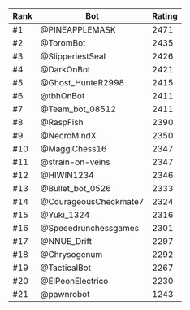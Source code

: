 Rank|Bot|Rating
---|---|---
#1|@PINEAPPLEMASK|2471
#2|@ToromBot|2435
#3|@SlipperiestSeal|2426
#4|@DarkOnBot|2421
#5|@Ghost_HunteR2998|2415
#6|@tbhOnBot|2411
#7|@Team_bot_08512|2411
#8|@RaspFish|2390
#9|@NecroMindX|2350
#10|@MaggiChess16|2347
#11|@strain-on-veins|2347
#12|@HIWIN1234|2346
#13|@Bullet_bot_0526|2333
#14|@CourageousCheckmate7|2324
#15|@Yuki_1324|2316
#16|@Speeedrunchessgames|2301
#17|@NNUE_Drift|2297
#18|@Chrysogenum|2292
#19|@TacticalBot|2267
#20|@ElPeonElectrico|2230
#21|@pawnrobot|1243
